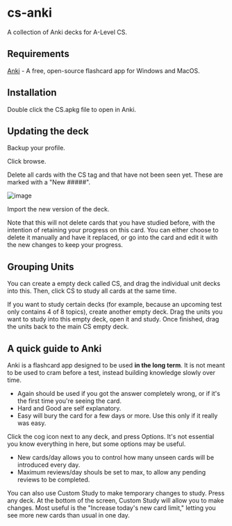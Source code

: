 # cs-anki
A collection of Anki decks for A-Level CS.

## Requirements
[Anki](https://apps.ankiweb.net/) - A free, open-source flashcard app for Windows and MacOS.

## Installation
Double click the CS.apkg file to open in Anki.

## Updating the deck
Backup your profile.

Click browse.

Delete all cards with the CS tag and that have not been seen yet. These are marked with a "New #####".

![image](https://user-images.githubusercontent.com/65739117/150214914-210ff23d-e650-4afb-ae8c-50b084220f44.png)

Import the new version of the deck.

Note that this will not delete cards that you have studied before, with the intention of retaining your progress on this card. You can either choose to delete it manually and have it replaced, or go into the card and edit it with the new changes to keep your progress.

## Grouping Units

You can create a empty deck called CS, and drag the individual unit decks into this.
Then, click CS to study all cards at the same time.

If you want to study certain decks (for example, because an upcoming test only contains 4 of 8 topics), create another empty deck.
Drag the units you want to study into this empty deck, open it and study.
Once finished, drag the units back to the main CS empty deck.

## A quick guide to Anki

Anki is a flashcard app designed to be used **in the long term**.
It is not meant to be used to cram before a test, instead building knowledge slowly over time.

- Again should be used if you got the answer completely wrong, or if it's the first time you're seeing the card.
- Hard and Good are self explanatory.
- Easy will bury the card for a few days or more. Use this only if it really was easy.

Click the cog icon next to any deck, and press Options.
It's not essential you know everything in here, but some options may be useful.
- New cards/day allows you to control how many unseen cards will be introduced every day.
- Maximum reviews/day shouls be set to max, to allow any pending reviews to be completed.

You can also use Custom Study to make temporary changes to study.
Press any deck. At the bottom of the screen, Custom Study will allow you to make changes.
Most useful is the "Increase today's new card limit," letting you see more new cards than usual in one day.
